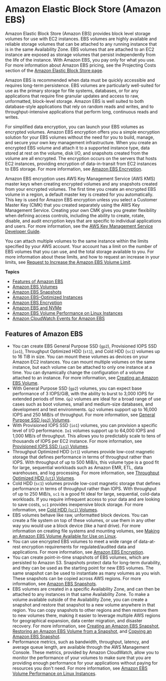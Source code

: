 # Amazon Elastic Block Store \(Amazon EBS\)<a name="AmazonEBS"></a>

Amazon Elastic Block Store \(Amazon EBS\) provides block level storage volumes for use with EC2 instances\. EBS volumes are highly available and reliable storage volumes that can be attached to any running instance that is in the same Availability Zone\. EBS volumes that are attached to an EC2 instance are exposed as storage volumes that persist independently from the life of the instance\. With Amazon EBS, you pay only for what you use\. For more information about Amazon EBS pricing, see the Projecting Costs section of the [Amazon Elastic Block Store page](https://aws.amazon.com/ebs/)\. 

Amazon EBS is recommended when data must be quickly accessible and requires long\-term persistence\. EBS volumes are particularly well\-suited for use as the primary storage for file systems, databases, or for any applications that require fine granular updates and access to raw, unformatted, block\-level storage\. Amazon EBS is well suited to both database\-style applications that rely on random reads and writes, and to throughput\-intensive applications that perform long, continuous reads and writes\.

For simplified data encryption, you can launch your EBS volumes as encrypted volumes\. Amazon EBS encryption offers you a simple encryption solution for your EBS volumes without the need for you to build, manage, and secure your own key management infrastructure\. When you create an encrypted EBS volume and attach it to a supported instance type, data stored at rest on the volume, disk I/O, and snapshots created from the volume are all encrypted\. The encryption occurs on the servers that hosts EC2 instances, providing encryption of data\-in\-transit from EC2 instances to EBS storage\. For more information, see [Amazon EBS Encryption](EBSEncryption.md)\.

 Amazon EBS encryption uses AWS Key Management Service \(AWS KMS\) master keys when creating encrypted volumes and any snapshots created from your encrypted volumes\. The first time you create an encrypted EBS volume in a region, a default master key is created for you automatically\. This key is used for Amazon EBS encryption unless you select a Customer Master Key \(CMK\) that you created separately using the AWS Key Management Service\. Creating your own CMK gives you greater flexibility when defining access controls, including the ability to create, rotate, disable, and audit encryption keys that are specific to individual applications and users\. For more information, see the [AWS Key Management Service Developer Guide](https://docs.aws.amazon.com/kms/latest/developerguide/)\.

You can attach multiple volumes to the same instance within the limits specified by your AWS account\. Your account has a limit on the number of EBS volumes that you can use, and the total storage available to you\. For more information about these limits, and how to request an increase in your limits, see [Request to Increase the Amazon EBS Volume Limit](https://console.aws.amazon.com/support/home#/case/create?issueType=service-limit-increase&limitType=service-code-ebs)\.

**Topics**
+ [Features of Amazon EBS](#ebs-features)
+ [Amazon EBS Volumes](EBSVolumes.md)
+ [Amazon EBS Snapshots](EBSSnapshots.md)
+ [Amazon EBS–Optimized Instances](EBSOptimized.md)
+ [Amazon EBS Encryption](EBSEncryption.md)
+ [Amazon EBS and NVMe](nvme-ebs-volumes.md)
+ [Amazon EBS Volume Performance on Linux Instances](EBSPerformance.md)
+ [Amazon CloudWatch Events for Amazon EBS](ebs-cloud-watch-events.md)

## Features of Amazon EBS<a name="ebs-features"></a>
+  You can create EBS General Purpose SSD \(`gp2`\), Provisioned IOPS SSD \(`io1`\), Throughput Optimized HDD \(`st1`\), and Cold HDD \(`sc1`\) volumes up to 16 TiB in size\. You can mount these volumes as devices on your Amazon EC2 instances\. You can mount multiple volumes on the same instance, but each volume can be attached to only one instance at a time\. You can dynamically change the configuration of a volume attached to an instance\. For more information, see [Creating an Amazon EBS Volume](ebs-creating-volume.md)\.
+ With General Purpose SSD \(`gp2`\) volumes, you can expect base performance of 3 IOPS/GiB, with the ability to burst to 3,000 IOPS for extended periods of time\. `Gp2` volumes are ideal for a broad range of use cases such as boot volumes, small and medium\-size databases, and development and test environments\. `Gp2` volumes support up to 16,000 IOPS and 250 MiB/s of throughput\. For more information, see [General Purpose SSD \(`gp2`\) Volumes](EBSVolumeTypes.md#EBSVolumeTypes_gp2)\.
+ With Provisioned IOPS SSD \(`io1`\) volumes, you can provision a specific level of I/O performance\. `Io1` volumes support up to 64,000 IOPS and 1,000 MB/s of throughput\. This allows you to predictably scale to tens of thousands of IOPS per EC2 instance\. For more information, see [Provisioned IOPS SSD \(`io1`\) Volumes](EBSVolumeTypes.md#EBSVolumeTypes_piops)\.
+ Throughput Optimized HDD \(`st1`\) volumes provide low\-cost magnetic storage that defines performance in terms of throughput rather than IOPS\. With throughput of up to 500 MiB/s, this volume type is a good fit for large, sequential workloads such as Amazon EMR, ETL, data warehouses, and log processing\. For more information, see [Throughput Optimized HDD \(`st1`\) Volumes](EBSVolumeTypes.md#EBSVolumeTypes_st1)\.
+ Cold HDD \(`sc1`\) volumes provide low\-cost magnetic storage that defines performance in terms of throughput rather than IOPS\. With throughput of up to 250 MiB/s, `sc1` is a good fit ideal for large, sequential, cold\-data workloads\. If you require infrequent access to your data and are looking to save costs, `sc1` provides inexpensive block storage\. For more information, see [Cold HDD \(`sc1`\) Volumes](EBSVolumeTypes.md#EBSVolumeTypes_sc1)\.
+ EBS volumes behave like raw, unformatted block devices\. You can create a file system on top of these volumes, or use them in any other way you would use a block device \(like a hard drive\)\. For more information on creating file systems and mounting volumes, see [Making an Amazon EBS Volume Available for Use on Linux](ebs-using-volumes.md)\.
+ You can use encrypted EBS volumes to meet a wide range of data\-at\-rest encryption requirements for regulated/audited data and applications\. For more information, see [Amazon EBS Encryption](EBSEncryption.md)\.
+ You can create point\-in\-time snapshots of EBS volumes, which are persisted to Amazon S3\. Snapshots protect data for long\-term durability, and they can be used as the starting point for new EBS volumes\. The same snapshot can be used to instantiate as many volumes as you wish\. These snapshots can be copied across AWS regions\. For more information, see [Amazon EBS Snapshots](EBSSnapshots.md)\. 
+ EBS volumes are created in a specific Availability Zone, and can then be attached to any instances in that same Availability Zone\. To make a volume available outside of the Availability Zone, you can create a snapshot and restore that snapshot to a new volume anywhere in that region\. You can copy snapshots to other regions and then restore them to new volumes there, making it easier to leverage multiple AWS regions for geographical expansion, data center migration, and disaster recovery\. For more information, see [Creating an Amazon EBS Snapshot](ebs-creating-snapshot.md), [Restoring an Amazon EBS Volume from a Snapshot](ebs-restoring-volume.md), and [Copying an Amazon EBS Snapshot](ebs-copy-snapshot.md)\.
+ Performance metrics, such as bandwidth, throughput, latency, and average queue length, are available through the AWS Management Console\. These metrics, provided by Amazon CloudWatch, allow you to monitor the performance of your volumes to make sure that you are providing enough performance for your applications without paying for resources you don't need\. For more information, see [Amazon EBS Volume Performance on Linux Instances](EBSPerformance.md)\.